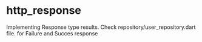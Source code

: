 # http_response

Implementing Response type results. 
Check repository/user_repository.dart file. for Failure and Succes response
